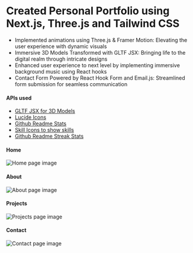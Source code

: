 # Created Personal Portfolio using Next.js, Three.js and Tailwind CSS
- Implemented animations using Three.js & Framer Motion: Elevating the user experience with dynamic visuals
- Immersive 3D Models Transformed with GLTF JSX: Bringing life to the digital realm through intricate designs
- Enhanced user experience to next level by implementing immersive background music using React hooks
- Contact Form Powered by React Hook Form and Email.js: Streamlined form submission for seamless communication
#### APIs used
- [GLTF JSX for 3D Models](https://github.com/pmndrs/gltfjsx)
- [Lucide Icons](https://lucide.dev/icons/)
- [Github Readme Stats](https://github.com/anuraghazra/github-readme-stats)
- [Skill Icons to show skills](https://skillicons.dev)
- [Github Readme Streak Stats](https://github-readme-streak-stats.herokuapp.com)

#### Home
![Home page image](https://github.com/chiillbro/Next.js_Portfolio/assets/144758027/a3391c93-6673-410a-ba0d-4b818839e591)

#### About
![About page image](https://github.com/chiillbro/Next.js_Portfolio/assets/144758027/565f8703-9617-431e-a471-975bab397018)

#### Projects
![Projects page image](https://github.com/chiillbro/Next.js_Portfolio/assets/144758027/32805497-750f-4b2a-81ab-14bba3e3f6a8)


#### Contact
![Contact page image](https://github.com/chiillbro/Next.js_Portfolio/assets/144758027/ed5af652-875b-4a06-a8aa-a87c2b020b16)


